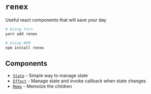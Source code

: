 # `renex`

Useful react components that will save your day


```bash
# Using Yarn
yarn add renex

# Using NPM
npm install renex
```

## Components

- [`State`](./docs/State.md) - Simple way to manage state
- [`Effect`](./docs/Effect.md) - Manage state and invoke callback when state changes
- [`Memo`](./docs/Memo.md) - Memoize the children